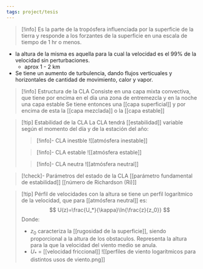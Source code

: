 ```yaml
---
tags: project/tesis
---
```

>[!info] Es la parte de la tropósfera influenciada por la superficie de la tierra y responde a los forzantes de la superficie en una escala de tiempo de 1 hr o menos.
* la altura de la misma es aquella para la cual la velocidad es el 99% de la velocidad sin perturbaciones.
	* aprox 1 - 2 km
* Se tiene un aumento de turbulencia, dando flujos verticuales y horizontales de cantidad de movimiento, calor y vapor.

>[!info]  Estructura de la CLA
>Consiste en una capa mixta convectiva, que tiene por encima en el día una zona de entremezcla y en la noche una capa estable
>Se tiene entonces una [[capa superficial]] y por encima de esta la [[capa mezclada]] o la [[capa estable]]

>[!tip] Estabilidad de la CLA
>La CLA tendrá [[estabilidad]] variable según el momento del día y de la estación del año:
>>[!info]- CLA inestble
>> ![[atmósfera inestable]]
>
>>[!info]- CLA estable
>>![[atmósfera estable]]
>
>>[!info]- CLA neutra
>>![[atmósfera neutral]]

> [!check]- Parámetros del estado de la CLA
> [[parámetro fundamental de estabilidad]]
> [[número de Richardson (Ri)]]

>[!tip] Pérfil de velocidades con la altura
>se tiene un perfil logarítmico de la velocidad, que para [[atmósfera neutral]] es:
>$$ U(z)=\frac{U_*}{\kappa}\ln{\frac{z}{z_0}} $$
>Donde:
>* $z_0$ caracteriza la [[rugosidad de la superficie]], siendo proporcional a la altura de los obstaculos. Representa la altura para la que la velocidad del viento medio se anula.
>* $U_*$ = [[velocidad friccional]]
>![[perfiles de viento logarítmicos para distintos usos de viento.png]]

